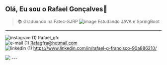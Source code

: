 ## Olá, Eu sou o Rafael Gonçalves👋

> 📚 Graduando na Fatec-SJRP
>  ![image](https://github.com/rafagfran/rafagfran/assets/111470811/10e11078-d227-4337-a88c-1e3700619ce8) Estudando JAVA e SpringBoot


---
![instagram (1)](https://user-images.githubusercontent.com/111470811/185404703-56daacfe-ce8b-4811-9290-4c9e5d427f03.png)  Rafael_gfc <br>
![e-mail (1)](https://user-images.githubusercontent.com/111470811/185405198-7cb41a8e-42e4-4e7f-a438-19b48e5c6616.png) Rafagfra@hotmail.com <br>
![linkedin (1)](https://user-images.githubusercontent.com/111470811/185406288-7aaab95a-77e0-4126-8d0d-18a0687a1dc9.png) https://www.linkedin.com/in/rafael-g-francisco-90a886210/

<picture>
  <source
    srcset="https://github-readme-stats.vercel.app/api?rafagfran=anuraghazra&show_icons=true&theme=dark"
    media="(prefers-color-scheme: dark)"
  />
  <source
    srcset="https://github-readme-stats.vercel.app/api?rafagfran=anuraghazra&show_icons=true"
    media="(prefers-color-scheme: light), (prefers-color-scheme: no-preference)"
  />
  <img src="https://github-readme-stats.vercel.app/api?rafagfran=anuraghazra&show_icons=true" />
</picture>
---
